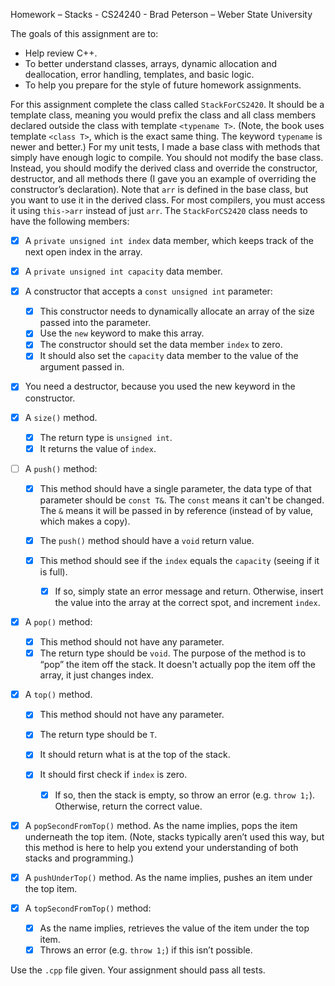 Homework – Stacks - CS24240 - Brad Peterson – Weber State University

The goals of this assignment are to:

- Help review C++.
- To better understand classes, arrays, dynamic allocation and deallocation,
  error handling, templates, and basic logic.
- To help you prepare for the style of future homework assignments.

For this assignment complete the class called `StackForCS2420`. It should be a
template class, meaning you would prefix the class and all class members
declared outside the class with template `<typename T>`. (Note, the book uses
template `<class T>`, which is the exact same thing. The keyword `typename` is
newer and better.) For my unit tests, I made a base class with methods that
simply have enough logic to compile. You should not modify the base class.
Instead, you should modify the derived class and override the constructor,
destructor, and all methods there (I gave you an example of overriding the
constructor’s declaration). Note that `arr` is defined in the base class, but
you want to use it in the derived class. For most compilers, you must access it
using `this->arr` instead of just `arr`. The `StackForCS2420` class needs to
have the following members:

- [x] A `private unsigned int index` data member, which keeps track of the next
      open index in the array.

- [x] A `private unsigned int capacity` data member.

- [x] A constructor that accepts a `const unsigned int` parameter:

  - [x] This constructor needs to dynamically allocate an array of the size
        passed into the parameter.
  - [x] Use the `new` keyword to make this array.
  - [x] The constructor should set the data member `index` to zero.
  - [x] It should also set the `capacity` data member to the value of the
        argument passed in.

- [x] You need a destructor, because you used the new keyword in the
      constructor.

- [x] A `size()` method.

  - [x] The return type is `unsigned int`.
  - [x] It returns the value of `index`.

- [ ] A `push()` method:

  - [x] This method should have a single parameter, the data type of that
        parameter should be `const T&`. The `const` means it can't be changed.
        The `&` means it will be passed in by reference (instead of by value,
        which makes a copy).
  - [x] The `push()` method should have a `void` return value.
  - [x] This method should see if the `index` equals the `capacity` (seeing if
        it is full).

    - [x] If so, simply state an error message and return. Otherwise, insert the
          value into the array at the correct spot, and increment `index`.

- [x] A `pop()` method:

  - [x] This method should not have any parameter.
  - [x] The return type should be `void`. The purpose of the method is to “pop”
        the item off the stack. It doesn't actually pop the item off the array,
        it just changes index.

- [x] A `top()` method.

  - [x] This method should not have any parameter.
  - [x] The return type should be `T`.
  - [x] It should return what is at the top of the stack.
  - [x] It should first check if `index` is zero.

    - [x] If so, then the stack is empty, so throw an error (e.g. `throw 1;`).
          Otherwise, return the correct value.

- [x] A `popSecondFromTop()` method. As the name implies, pops the item
      underneath the top item. (Note, stacks typically aren’t used this way, but
      this method is here to help you extend your understanding of both stacks
      and programming.)

- [x] A `pushUnderTop()` method. As the name implies, pushes an item under the
      top item.

- [x] A `topSecondFromTop()` method:

  - [x] As the name implies, retrieves the value of the item under the top item.
  - [x] Throws an error (e.g. `throw 1;`) if this isn’t possible.

Use the `.cpp` file given. Your assignment should pass all tests.
